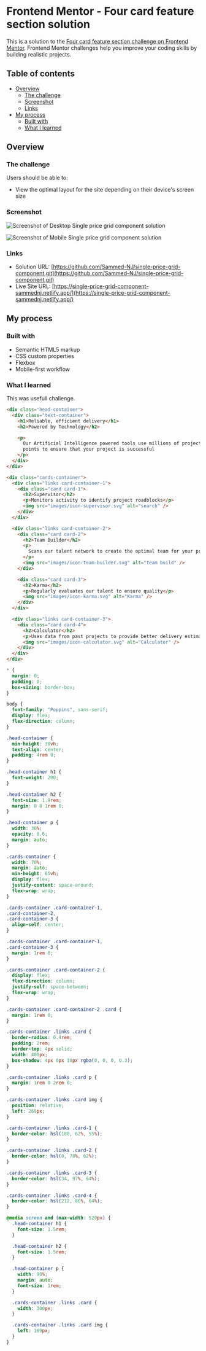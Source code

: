 # Frontend Mentor - Four card feature section solution

This is a solution to the [Four card feature section challenge on Frontend Mentor](https://www.frontendmentor.io/challenges/four-card-feature-section-weK1eFYK). Frontend Mentor challenges help you improve your coding skills by building realistic projects.

## Table of contents

- [Overview](#overview)
  - [The challenge](#the-challenge)
  - [Screenshot](#screenshot)
  - [Links](#links)
- [My process](#my-process)
  - [Built with](#built-with)
  - [What I learned](#what-i-learned)

## Overview

### The challenge

Users should be able to:

- View the optimal layout for the site depending on their device's screen size

### Screenshot

![Screenshot of Desktop Single price grid component solution](./design/desktop-Screenshot.jpg)

![Screenshot of Mobile Single price grid component solution](./design/mobile-Screenshot.jpg)

### Links

- Solution URL: [https://github.com/Sammed-NJ/single-price-grid-component.git](https://github.com/Sammed-NJ/single-price-grid-component.git)
- Live Site URL: [https://single-price-grid-component-sammednj.netlify.app/](https://single-price-grid-component-sammednj.netlify.app/)

## My process

### Built with

- Semantic HTML5 markup
- CSS custom properties
- Flexbox
- Mobile-first workflow

### What I learned

This was usefull challenge.

```html
<div class="head-container">
  <div class="text-container">
    <h1>Reliable, efficient delivery</h1>
    <h2>Powered by Technology</h2>

    <p>
      Our Artificial Intelligence powered tools use millions of project data
      points to ensure that your project is successful
    </p>
  </div>
</div>

<div class="cards-container">
  <div class="links card-container-1">
    <div class="card card-1">
      <h2>Supervisor</h2>
      <p>Monitors activity to identify project roadblocks</p>
      <img src="images/icon-supervisor.svg" alt="search" />
    </div>
  </div>

  <div class="links card-container-2">
    <div class="card card-2">
      <h2>Team Builder</h2>
      <p>
        Scans our talent network to create the optimal team for your project
      </p>
      <img src="images/icon-team-builder.svg" alt="team build" />
    </div>

    <div class="card card-3">
      <h2>Karma</h2>
      <p>Regularly evaluates our talent to ensure quality</p>
      <img src="images/icon-karma.svg" alt="Karma" />
    </div>
  </div>

  <div class="links card-container-3">
    <div class="card card-4">
      <h2>Calculator</h2>
      <p>Uses data from past projects to provide better delivery estimates</p>
      <img src="images/icon-calculator.svg" alt="Calculator" />
    </div>
  </div>
</div>
```

```css
* {
  margin: 0;
  padding: 0;
  box-sizing: border-box;
}

body {
  font-family: "Poppins", sans-serif;
  display: flex;
  flex-direction: column;
}

.head-container {
  min-height: 30vh;
  text-align: center;
  padding: 4rem 0;
}

.head-container h1 {
  font-weight: 200;
}

.head-container h2 {
  font-size: 1.9rem;
  margin: 0 0 1rem 0;
}

.head-container p {
  width: 30%;
  opacity: 0.6;
  margin: auto;
}

.cards-container {
  width: 70%;
  margin: auto;
  min-height: 65vh;
  display: flex;
  justify-content: space-around;
  flex-wrap: wrap;
}

.cards-container .card-container-1,
.card-container-2,
.card-container-3 {
  align-self: center;
}

.cards-container .card-container-1,
.card-container-3 {
  margin: 1rem 0;
}

.cards-container .card-container-2 {
  display: flex;
  flex-direction: column;
  justify-self: space-between;
  flex-wrap: wrap;
}

.cards-container .card-container-2 .card {
  margin: 1rem 0;
}

.cards-container .links .card {
  border-radius: 0.4rem;
  padding: 2rem;
  border-top: 4px solid;
  width: 400px;
  box-shadow: 4px 0px 10px rgba(0, 0, 0, 0.3);
}

.cards-container .links .card p {
  margin: 1rem 0 2rem 0;
}

.cards-container .links .card img {
  position: relative;
  left: 269px;
}

.cards-container .links .card-1 {
  border-color: hsl(180, 62%, 55%);
}

.cards-container .links .card-2 {
  border-color: hsl(0, 78%, 62%);
}

.cards-container .links .card-3 {
  border-color: hsl(34, 97%, 64%);
}

.cards-container .links .card-4 {
  border-color: hsl(212, 86%, 64%);
}

@media screen and (max-width: 520px) {
  .head-container h1 {
    font-size: 1.5rem;
  }

  .head-container h2 {
    font-size: 1.5rem;
  }

  .head-container p {
    width: 90%;
    margin: auto;
    font-size: 1rem;
  }

  .cards-container .links .card {
    width: 300px;
  }

  .cards-container .links .card img {
    left: 169px;
  }
}
```
